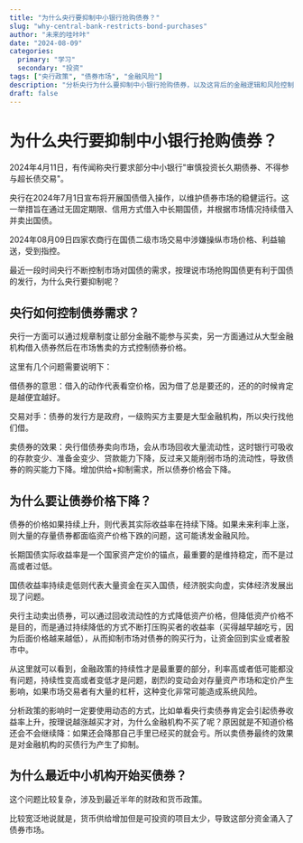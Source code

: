 ```yaml
---
title: "为什么央行要抑制中小银行抢购债券？"
slug: "why-central-bank-restricts-bond-purchases"
author: "未来的哇咔咔"
date: "2024-08-09"
categories:
  primary: "学习"
  secondary: "投资"
tags: ["央行政策", "债券市场", "金融风险"]
description: "分析央行为什么要抑制中小银行抢购债券，以及这背后的金融逻辑和风险控制考量。"
draft: false
---
```


# 为什么央行要抑制中小银行抢购债券？

2024年4月11日，有传闻称央行要求部分中小银行"审慎投资长久期债券、不得参与超长债交易"。

央行在2024年7月1日宣布将开展国债借入操作，以维护债券市场的稳健运行。这一举措旨在通过无固定期限、信用方式借入中长期国债，并根据市场情况持续借入并卖出国债。

2024年08月09日四家农商行在国债二级市场交易中涉嫌操纵市场价格、利益输送，受到指控。

最近一段时间央行不断控制市场对国债的需求，按理说市场抢购国债更有利于国债的发行，为什么央行要抑制呢？

## 央行如何控制债券需求？
央行一方面可以通过规章制度让部分金融不能参与买卖，另一方面通过从大型金融机构借入债券然后在市场售卖的方式控制债券价格。

这里有几个问题需要说明下：

借债券的意思：借入的动作代表看空价格，因为借了总是要还的，还的的时候肯定是越便宜越好。

交易对手：债券的发行方是政府，一级购买方主要是大型金融机构，所以央行找他们借。

卖债券的效果：央行借债券卖向市场，会从市场回收大量流动性，这时银行可吸收的存款变少、准备金变少、贷款能力下降，反过来又能削弱市场的流动性，导致债券的购买能力下降。增加供给+抑制需求，所以债券价格会下降。

## 为什么要让债券价格下降？
债券的价格如果持续上升，则代表其实际收益率在持续下降。如果未来利率上涨，则大量的存量债券都面临资产价格下跌的问题，这可能诱发金融风险。

长期国债实际收益率是一个国家资产定价的锚点，最重要的是维持稳定，而不是过高或者过低。

国债收益率持续走低则代表大量资金在买入国债，经济脱实向虚，实体经济发展出现了问题。

央行主动卖出债券，可以通过回收流动性的方式降低资产价格，但降低资产价格不是目的，而是通过持续降低的方式不断打压购买者的收益率（买得越早越吃亏，因为后面价格越来越低），从而抑制市场对债券的购买行为，让资金回到实业或者股市中。

从这里就可以看到，金融政策的持续性才是最重要的部分，利率高或者低可能都没有问题，持续性变高或者变低才是问题，剧烈的变动会对存量资产市场和定价产生影响，如果市场交易者有大量的杠杆，这种变化非常可能造成系统风险。

分析政策的影响时一定要使用动态的方式，比如单看央行卖债券肯定会引起债券收益率上升，按理说越涨越买才对，为什么金融机构不买了呢？原因就是不知道价格还会不会继续降：如果还会降那自己手里已经买的就会亏。所以卖债券最终的效果是对金融机构的买债行为产生了抑制。

## 为什么最近中小机构开始买债券？
这个问题比较复杂，涉及到最近半年的财政和货币政策。

比较宽泛地说就是，货币供给增加但是可投资的项目太少，导致这部分资金涌入了债券市场。